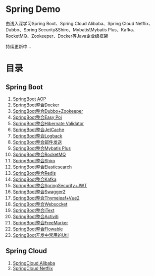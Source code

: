 # Spring Demo

由浅入深学习Spring Boot、Spring Cloud Alibaba、Spring Cloud Netflix、Dubbo、Spring Security&Shiro、Mybatis\Mybatis
Plus、Kafka、RocketMQ、Zookeeper、Docker等Java企业级框架

持续更新中...

# 目录

## Spring Boot

1. [SpringBoot AOP](./springboot-aop)
2. [SpringBoot整合Docker](./springboot-docker)
3. [SpringBoot整合Dubbo+Zookeeper](./springboot-dubbo-zookeeper)
4. [SpringBoot整合Easy Poi](./springboot-easypoi)
5. [SpringBoot整合Hibernate Validator](./springboot-hibernate-validator)
6. [SpringBoot整合JetCache](./springboot-jetcache)
7. [SpringBoot整合Logback](./springboot-logback)
8. [SpringBoot整合邮件发送](./springboot-mail)
9. [SpringBoot整合Mybatis Plus](./springboot-mybatisplus)
10. [SpringBoot整合RocketMQ](./springboot-rocketmq)
11. [SpringBoot整合Shiro](./springboot-shiro)
12. [SpringBoot整合Elasticsearch](./springboot-springdata-elasticsearch)
13. [SpringBoot整合Redis](./springboot-springdata-redis)
14. [SpringBoot整合Kafka](./springboot-springkafka)
15. [SpringBoot整合SpringSecurity+JWT](./springboot-springsecurity-jwt)
16. [SpringBoot整合Swagger2](./springboot-swagger2)
17. [SpringBoot整合Thymeleaf+Vue2](./springboot-thymeleaf-vue2)
18. [SpringBoot整合Websocket](./springboot-websocket)
19. [SpringBoot整合iText](./springboot-itext)
20. [SpringBoot整合Activiti](./springboot-activiti)
21. [SpringBoot整合FreeMarker](./springboot-freemarker-vue2)
22. [SpringBoot整合Flowable](./springboot-flowable)
23. [SpringBoot开发中常用的Util](./springboot-utils)

## Spring Cloud

1. [SpringCloud Alibaba](./springcloud-alibaba)
2. [SpringCloud Netflix](./springcloud-netflix)
